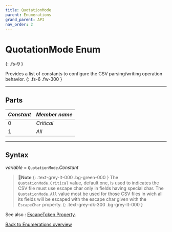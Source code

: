```yaml
---
title: QuotationMode
parent: Enumerations
grand_parent: API
nav_order: 2
---
```


# QuotationMode Enum
{: .fs-9 }

Provides a list of constants to configure the CSV parsing/writing operation behavior.
{: .fs-6 .fw-300 }

---

## Parts

|**_Constant_**|**_Member name_**|
|:----------|:----------|
|0|*Critical*|
|1|*All*|

---

## Syntax

*variable* = `QuotationMode`.*Constant*

>📝**Note**
>{: .text-grey-lt-000 .bg-green-000 }
>The `QuotationMode.Critical` value, default one, is used to indicates the CSV file must use escape char only in fields having special char. The `QuotationMode.All` value most be used for those CSV files in wich all its fields will be escaped with the escape char given with the `EscapeChar` property.
{: .text-grey-dk-300 .bg-grey-lt-000 }

See also
: [EscapeToken Property](https://ws-garcia.github.io/VBA-CSV-interface/api/properties/escapetoken.html).

[Back to Enumerations overview](https://ws-garcia.github.io/VBA-CSV-interface/api/enumerations/)